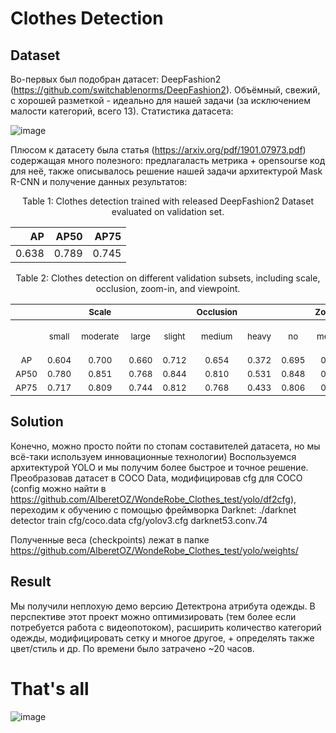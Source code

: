 # Clothes Detection

## Dataset

Во-первых был подобран датасет: DeepFashion2 (https://github.com/switchablenorms/DeepFashion2). Объёмный, свежий, с хорошей разметкой - идеально для нашей задачи (за исключением малости категорий, всего 13). Статистика датасета:

![image](https://github.com/switchablenorms/DeepFashion2/blob/master/images/statistics_all.jpg)

Плюсом к датасету была статья (https://arxiv.org/pdf/1901.07973.pdf) содержащая много полезного: предлагаласть метрика + opensourse код для неё, также описывалось решение нашей задачи архитектурой Mask R-CNN и получение данных результатов:

<p align='center'>Table 1: Clothes detection trained with released DeepFashion2 Dataset evaluated on validation set.</p>

| AP | AP50 | AP75 | 
|---:|---:|---:|
|0.638|0.789|0.745|

<p align='center'>Table 2: Clothes detection on different validation subsets, including scale, occlusion, zoom-in, and viewpoint.</p>

|||<sub>Scale|||<sub>Occlusion|||<sub>Zoom_in|||<sub>Viewpoint||<sub>Overall|
|:----:|:---:|:---:|:---:|:---:|:---:|:---:|:---:|:---:|:---:|:---:|:---:|:---:|:---:|
||<sub>small|<sub>moderate|<sub>large|<sub>slight|<sub>medium|<sub>heavy|<sub>no|<sub>medium|<sub>large|<sub>no wear|<sub>frontal|<sub>side or back||
|<sub>AP|<sub>0.604|<sub>0.700|<sub>0.660|<sub>0.712|<sub>0.654|<sub>0.372|<sub>0.695|<sub>0.629|<sub>0.466|<sub>0.624|<sub>0.681|<sub>0.641|<sub>0.667|
|<sub>AP50|<sub>0.780|<sub>0.851|<sub>0.768|<sub>0.844|<sub>0.810|<sub>0.531|<sub>0.848|<sub>0.755|<sub>0.563|<sub>0.713|<sub>0.832|<sub>0.796|<sub>0.814|
|<sub>AP75|<sub>0.717|<sub>0.809|<sub>0.744|<sub>0.812|<sub>0.768|<sub>0.433|<sub>0.806|<sub>0.718|<sub>0.525|<sub>0.688|<sub>0.791|<sub>0.744|<sub>0.773

## Solution

Конечно, можно просто пойти по стопам составителей датасета, но мы всё-таки используем инновационные технологии) Воспользуемcя архитектурой YOLO и мы получим более быстрое и точное решение.
Преобразовав датасет в COCO Data, модифицировав cfg для COCO (config можно найти в https://github.com/AlberetOZ/WondeRobe_Clothes_test/yolo/df2cfg), переходим к обучению с помощью фреймворка Darknet:
./darknet detector train cfg/coco.data cfg/yolov3.cfg darknet53.conv.74

Полученные веса (checkpoints) лежат в папке https://github.com/AlberetOZ/WondeRobe_Clothes_test/yolo/weights/

## Result

Мы получили неплохую демо версию Детектрона атрибута одежды. В перспективе этот проект можно оптимизировать (тем более если потребуется работа с видеопотоком), расширить количество категорий одежды, модифицировать сетку и многое другое, + определять также цвет/стиль и др. По времени было затрачено ~20 часов. 

# That's all
![image](https://github.com/AlberetOZ/WondeRobe_Clothes_test/output/1+1_yolo.jpg)
